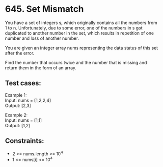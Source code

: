# 645. Set Mismatch

You have a set of integers s, which originally contains all the numbers from 1 to n. Unfortunately, due to some error, one of the numbers in s got duplicated to another number in the set, which results in repetition of one number and loss of another number.

You are given an integer array nums representing the data status of this set after the error.

Find the number that occurs twice and the number that is missing and return them in the form of an array.

## Test cases:

Example 1: \
Input: nums = [1,2,2,4] \
Output: [2,3]

Example 2: \
Input: nums = [1,1] \
Output: [1,2]

## Constraints:

- 2 <= nums.length <= 10<sup>4</sup>
- 1 <= nums[i] <= 10<sup>4</sup>
